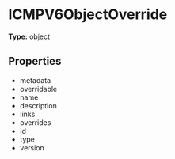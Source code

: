 # ICMPV6ObjectOverride


**Type:** object

## Properties
* metadata
* overridable
* name
* description
* links
* overrides
* id
* type
* version
